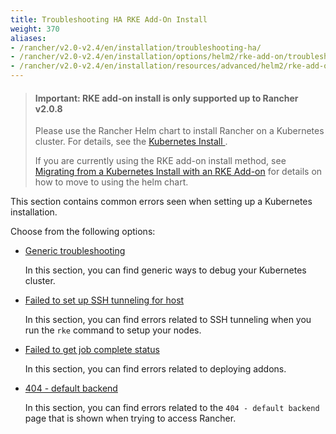 ```yaml
---
title: Troubleshooting HA RKE Add-On Install
weight: 370
aliases:
- /rancher/v2.0-v2.4/en/installation/troubleshooting-ha/
- /rancher/v2.0-v2.4/en/installation/options/helm2/rke-add-on/troubleshooting
- /rancher/v2.0-v2.4/en/installation/resources/advanced/helm2/rke-add-on/troubleshooting/404-default-backend/
---
```


> #### **Important: RKE add-on install is only supported up to Rancher v2.0.8**
>
>Please use the Rancher Helm chart to install Rancher on a Kubernetes cluster. For details, see the [Kubernetes Install ](./installation/options/helm2.md).
>
>If you are currently using the RKE add-on install method, see [Migrating from a Kubernetes Install with an RKE Add-on](./upgrades/upgrades/migrating-from-rke-add-on.md) for details on how to move to using the helm chart.

This section contains common errors seen when setting up a Kubernetes installation.

Choose from the following options:

- [Generic troubleshooting](generic-troubleshooting.md)

	In this section, you can find generic ways to debug your Kubernetes cluster.

- [Failed to set up SSH tunneling for host](./rke/latest/en/troubleshooting/ssh-connectivity-errors.md)

	In this section, you can find errors related to SSH tunneling when you run the `rke` command to setup your nodes.

- [Failed to get job complete status](./job-complete-status.md)

	In this section, you can find errors related to deploying addons.

- [404 - default backend](./installation/resources/advanced/helm2/rke-add-on/troubleshooting/404-default-backend.md)

	In this section, you can find errors related to the `404 - default backend` page that is shown when trying to access Rancher.
